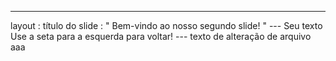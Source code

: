 ---
 layout : título do slide
 : " Bem-vindo ao nosso segundo slide! " 
--- Seu texto Use a seta para a esquerda para voltar!
--- texto de alteração de arquivo
aaa
